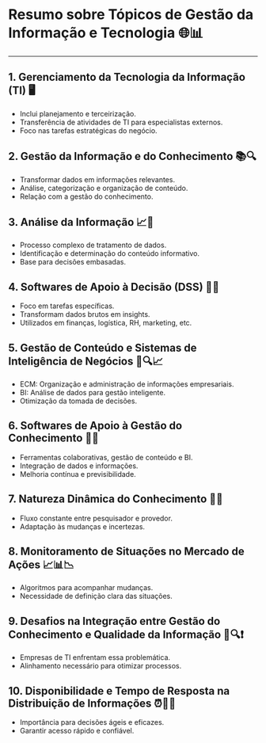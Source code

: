 # Resumo sobre Tópicos de Gestão da Informação e Tecnologia 🌐📊

------
## 1. Gerenciamento da Tecnologia da Informação (TI) 🖥️
- Inclui planejamento e terceirização.
- Transferência de atividades de TI para especialistas externos.
- Foco nas tarefas estratégicas do negócio.
## 2. Gestão da Informação e do Conhecimento 📚🔍
- Transformar dados em informações relevantes.
- Análise, categorização e organização de conteúdo.
- Relação com a gestão do conhecimento.
## 3. Análise da Informação 📈🔎
- Processo complexo de tratamento de dados.
- Identificação e determinação do conteúdo informativo.
- Base para decisões embasadas.
## 4. Softwares de Apoio à Decisão (DSS) 🤔💡
- Foco em tarefas específicas.
- Transformam dados brutos em insights.
- Utilizados em finanças, logística, RH, marketing, etc.
## 5. Gestão de Conteúdo e Sistemas de Inteligência de Negócios 📄🔍📈
- ECM: Organização e administração de informações empresariais.
- BI: Análise de dados para gestão inteligente.
- Otimização da tomada de decisões.
## 6. Softwares de Apoio à Gestão do Conhecimento 🤝🧠
- Ferramentas colaborativas, gestão de conteúdo e BI.
- Integração de dados e informações.
- Melhoria contínua e previsibilidade.
## 7. Natureza Dinâmica do Conhecimento 🌱🔄
- Fluxo constante entre pesquisador e provedor.
- Adaptação às mudanças e incertezas.
## 8. Monitoramento de Situações no Mercado de Ações 📈📊📉
- Algoritmos para acompanhar mudanças.
- Necessidade de definição clara das situações.
## 9. Desafios na Integração entre Gestão do Conhecimento e Qualidade da Informação 🤝🔍❗
- Empresas de TI enfrentam essa problemática.
- Alinhamento necessário para otimizar processos.
## 10. Disponibilidade e Tempo de Resposta na Distribuição de Informações ⏰📲🚀
- Importância para decisões ágeis e eficazes.
- Garantir acesso rápido e confiável.
